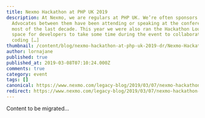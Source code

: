 ```yaml
---
title: Nexmo Hackathon at PHP UK 2019
description: At Nexmo, we are regulars at PHP UK. We’re often sponsors and our
  Advocates between them have been attending or speaking at the conference for
  most of the last decade. This year we were also ran the Hackathon Lounge, a
  space for developers to take some time during the event to collaborate on some
  coding […]
thumbnail: /content/blog/nexmo-hackathon-at-php-uk-2019-dr/Nexmo-Hackathon-at-PHP-UK-2019.png
author: lornajane
published: true
published_at: 2019-03-08T07:10:24.000Z
comments: true
category: event
tags: []
canonical: https://www.nexmo.com/legacy-blog/2019/03/07/nexmo-hackathon-at-php-uk-2019-dr
redirect: https://www.nexmo.com/legacy-blog/2019/03/07/nexmo-hackathon-at-php-uk-2019-dr
---
```


Content to be migrated...

